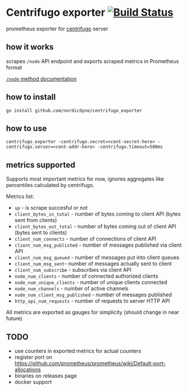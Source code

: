 # Centrifugo exporter [![Build Status](https://travis-ci.org/nordicdyno/centrifugo_exporter.svg)][travis]

prometheus exporter for [centrifugo](https://github.com/centrifugal/centrifugo) server

## how it works

scrapes `/node` API endpoint and exports scraped metrics in Prometheus format

[`/node` method documentation](https://fzambia.gitbooks.io/centrifugal/content/server/api.html#node-centrifugo--140)

## how to install

    go install github.com/nordicdyno/centrifugo_exporter

## how to use

    centrifugo_exporter -centrifugo.secret=<cent-secret-here> -centrifugo.server=<cent-addr-here> -centrifugo.timeout=500ms

## metrics supported

Supports most important metrics for now, ignores aggregates like percentiles calculated by centrifugo.

Metrics list:

* `up` - is scrape succesful or not
* `client_bytes_in_total` - number of bytes coming to client API (bytes sent from clients)
* `client_bytes_out_total` - number of bytes coming out of client API (bytes sent to clients)
* `client_num_connectz` - number of connections of client API
* `client_num_msg_published` - number of messages published via client API
* `client_num_msg_queued` - number of messages put into client queues
* `client_num_msg_sent`- number of messages actually sent to client
* `client_num_subscribe` - subscribes via client API
* `node_num_clients` - number of connected authorized clients
* `node_num_unique_clients` - number of unique clients connected
* `node_num_channels` - number of active channels
* `node_num_client_msg_published` - number of messages published
* `http_api_num_requests` - number of requests to server HTTP API

All metrics are exported as gauges for simplicity (should change in near future)

## TODO

* use counters in exported metrics for actual counters
* register port on https://github.com/prometheus/prometheus/wiki/Default-port-allocations
* binaries on releases page
* docker support

[travis]: https://travis-ci.org/nordicdyno/centrifugo_exporter
